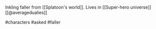 Inkling faller from [[Splatoon's world]]. Lives in [[Super-hero universe]] [[@averagedualies]]

#characters #asked #faller 